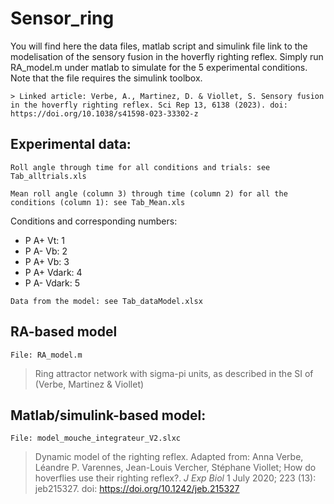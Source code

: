 # Sensor_ring
You will find here the data files, matlab script and simulink file link to the modelisation of the sensory fusion in the hoverfly righting reflex. Simply run RA_model.m under matlab to simulate for the 5 experimental conditions. Note that the file requires the simulink toolbox.   

```
> Linked article: Verbe, A., Martinez, D. & Viollet, S. Sensory fusion in the hoverfly righting reflex. Sci Rep 13, 6138 (2023). doi: https://doi.org/10.1038/s41598-023-33302-z
```

## Experimental data: 
```
Roll angle through time for all conditions and trials: see Tab_alltrials.xls
```

``` 
Mean roll angle (column 3) through time (column 2) for all the conditions (column 1): see Tab_Mean.xls
```
Conditions and corresponding numbers: 

* P A+ Vt: 1
* P A- Vb: 2
* P A+ Vb: 3
* P A+ Vdark: 4
* P A- Vdark: 5

``` 
Data from the model: see Tab_dataModel.xlsx
```

## RA-based model

```
File: RA_model.m 
```

> Ring attractor network with sigma-pi units, as described in the SI of (Verbe, Martinez & Viollet)

## Matlab/simulink-based model:
``` 
File: model_mouche_integrateur_V2.slxc
```
>  Dynamic model of the righting reflex. Adapted from: Anna Verbe, Léandre P. Varennes, Jean-Louis Vercher, Stéphane Viollet; How do hoverflies use their righting reflex?. *J Exp Biol* 1 July 2020; 223 (13): jeb215327. doi: https://doi.org/10.1242/jeb.215327






